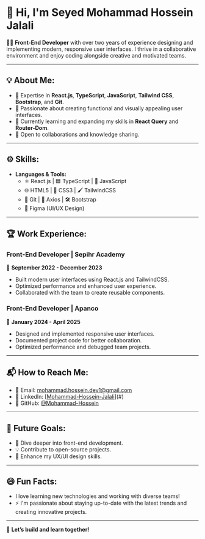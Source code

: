 # 👋 Hi, I'm Seyed Mohammad Hossein Jalali

👨‍💻 **Front-End Developer** with over two years of experience designing and implementing modern, responsive user interfaces. I thrive in a collaborative environment and enjoy coding alongside creative and motivated teams.

---

## 💡 About Me:
- 🌟 Expertise in **React.js**, **TypeScript**, **JavaScript**, **Tailwind CSS**, **Bootstrap**, and **Git**.
- 🚀 Passionate about creating functional and visually appealing user interfaces.
- 🌱 Currently learning and expanding my skills in **React Query** and **Router-Dom**.
- 💬 Open to collaborations and knowledge sharing.

---

## ⚙️ Skills:
- **Languages & Tools:**
  - ⚛️ React.js | 🟦 TypeScript | 💛 JavaScript  
  - 🌐 HTML5 | 🎨 CSS3 | 🖌️ TailwindCSS  
  - 📂 Git | 🧩 Axios | 🛠️ Bootstrap  
  - 🎥 Figma (UI/UX Design)

---

## 🏆 Work Experience:
### Front-End Developer | Sepihr Academy  
📅 **September 2022 - December 2023**  
- Built modern user interfaces using React.js and TailwindCSS.  
- Optimized performance and enhanced user experience.  
- Collaborated with the team to create reusable components.

### Front-End Developer | Apanco  
📅 **January 2024 - April 2025**  
- Designed and implemented responsive user interfaces.  
- Documented project code for better collaboration.  
- Optimized performance and debugged team projects.  

---

## 📬 How to Reach Me:
- 📧 Email: mohammad.hossein.dev1@gmail.com  
- 🔗 LinkedIn: [[Mohammad-Hossein-Jalali](https://www.linkedin.com/in/seyed-mohammad-hossein-jalali-7745a8334/)](#)  
- 🐙 GitHub: [@Mohammad-Hossein](https://github.com/Mohmmad-hosein)

---

## 🎯 Future Goals:
- 🚀 Dive deeper into front-end development.  
- 💡 Contribute to open-source projects.  
- 📘 Enhance my UX/UI design skills.  

---

## 😄 Fun Facts:
- I love learning new technologies and working with diverse teams!  
- ⚡ I'm passionate about staying up-to-date with the latest trends and creating innovative projects.

---

🌟 **Let’s build and learn together!**
